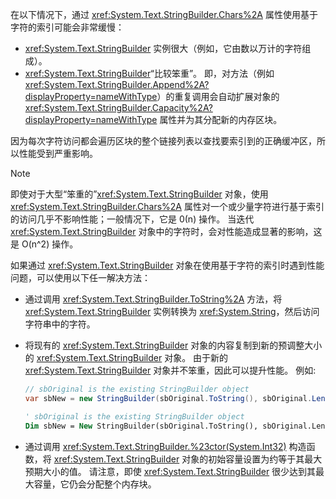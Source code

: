 在以下情况下，通过 <xref:System.Text.StringBuilder.Chars%2A> 属性使用基于字符的索引可能会非常缓慢：

- <xref:System.Text.StringBuilder> 实例很大（例如，它由数以万计的字符组成）。
- <xref:System.Text.StringBuilder>“比较笨重”。 即，对方法（例如 <xref:System.Text.StringBuilder.Append%2A?displayProperty=nameWithType>）的重复调用会自动扩展对象的 <xref:System.Text.StringBuilder.Capacity%2A?displayProperty=nameWithType> 属性并为其分配新的内存区块。

因为每次字符访问都会遍历区块的整个链接列表以查找要索引到的正确缓冲区，所以性能受到严重影响。

> [!NOTE]
>  即使对于大型“笨重的”<xref:System.Text.StringBuilder> 对象，使用 <xref:System.Text.StringBuilder.Chars%2A> 属性对一个或少量字符进行基于索引的访问几乎不影响性能；一般情况下，它是 0(n) 操作。 当迭代 <xref:System.Text.StringBuilder> 对象中的字符时，会对性能造成显著的影响，这是 O(n^2) 操作。 

如果通过 <xref:System.Text.StringBuilder> 对象在使用基于字符的索引时遇到性能问题，可以使用以下任一解决方法：

- 通过调用 <xref:System.Text.StringBuilder.ToString%2A> 方法，将 <xref:System.Text.StringBuilder> 实例转换为 <xref:System.String>，然后访问字符串中的字符。

- 将现有的 <xref:System.Text.StringBuilder> 对象的内容复制到新的预调整大小的 <xref:System.Text.StringBuilder> 对象。 由于新的 <xref:System.Text.StringBuilder> 对象并不笨重，因此可以提升性能。 例如:

   ```csharp
   // sbOriginal is the existing StringBuilder object
   var sbNew = new StringBuilder(sbOriginal.ToString(), sbOriginal.Length);
   ```
   ```vb
   ' sbOriginal is the existing StringBuilder object
   Dim sbNew = New StringBuilder(sbOriginal.ToString(), sbOriginal.Length)
   ```
- 通过调用 <xref:System.Text.StringBuilder.%23ctor(System.Int32)> 构造函数，将 <xref:System.Text.StringBuilder> 对象的初始容量设置为约等于其最大预期大小的值。 请注意，即使 <xref:System.Text.StringBuilder> 很少达到其最大容量，它仍会分配整个内存块。
